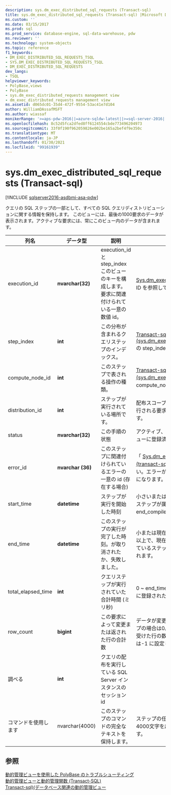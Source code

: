 ```yaml
---
description: sys.dm_exec_distributed_sql_requests (Transact-sql)
title: sys.dm_exec_distributed_sql_requests (Transact-sql) |Microsoft Docs
ms.custom: ''
ms.date: 03/15/2017
ms.prod: sql
ms.prod_service: database-engine, sql-data-warehouse, pdw
ms.reviewer: ''
ms.technology: system-objects
ms.topic: reference
f1_keywords:
- DM_EXEC_DISTRIBUTED_SQL_REQUESTS_TSQL
- SYS.DM_EXEC_DISTRIBUTED_SQL_REQUESTS_TSQL
- DM_EXEC_DISTRIBUTED_SQL_REQUESTS
dev_langs:
- TSQL
helpviewer_keywords:
- PolyBase,views
- PolyBase
- sys.dm_exec_distributed_requests management view
- dm_exec_distributed_requests management view
ms.assetid: d065dc01-35d4-472f-9554-53ac41e7d104
author: WilliamDAssafMSFT
ms.author: wiassaf
monikerRange: '>=aps-pdw-2016||=azure-sqldw-latest||>=sql-server-2016||>=sql-server-linux-2017||=azuresqldb-mi-current'
ms.openlocfilehash: 8c52d5fca2dfed8ff6124554cbde773496204973
ms.sourcegitcommit: 33f0f190f962059826e002be165a2bef4f9e350c
ms.translationtype: MT
ms.contentlocale: ja-JP
ms.lasthandoff: 01/30/2021
ms.locfileid: "99161939"
---
```

# <a name="sysdm_exec_distributed_sql_requests-transact-sql"></a>sys.dm_exec_distributed_sql_requests (Transact-sql)
[!INCLUDE [sqlserver2016-asdbmi-asa-pdw](../../includes/applies-to-version/sqlserver2016-asdbmi-asa-pdw.md)]

  クエリの SQL ステップの一部として、すべての SQL クエリディストリビューションに関する情報を保持します。  このビューには、最後の1000要求のデータが表示されます。アクティブな要求には、常にこのビュー内のデータが含まれます。  
  
|列名|データ型|説明|Range|  
|-----------------|---------------|-----------------|-----------|  
|execution_id|**nvarchar(32)**|execution_id と step_index このビューのキーを構成します。 要求に関連付けられている一意の数値 id。|[Sys.dm_exec_requests &#40;transact-sql&#41;](../../relational-databases/system-dynamic-management-views/sys-dm-exec-requests-transact-sql.md)の ID を参照してください|  
|step_index|**int**|この分布が含まれるクエリステップのインデックス。|[Transact-sql&#41;&#40;sys.dm_exec_distributed_request_steps](../../relational-databases/system-dynamic-management-views/sys-dm-exec-distributed-request-steps-transact-sql.md)の step_index を参照してください。|  
|compute_node_id|**int**|このステップで表される操作の種類。|[Transact-sql&#41;&#40;sys.dm_exec_compute_nodes](../../relational-databases/system-dynamic-management-views/sys-dm-exec-compute-nodes-transact-sql.md)の compute_node_id を参照してください。|  
|distribution_id|**int**|ステップが実行されている場所です。|配布スコープではないノードスコープで実行される要求の場合は、-1 に設定します。|  
|status|**nvarchar(32)**|この手順の状態|アクティブ、キャンセル、完了、失敗、キューに登録済み|  
|error_id|**nvarchar (36)**|このステップに関連付けられているエラーの一意の id (存在する場合)|「 [Sys.dm_exec_compute_node_errors &#40;transact-sql&#41;](../../relational-databases/system-dynamic-management-views/sys-dm-exec-compute-node-errors-transact-sql.md)の id」を参照してください。エラーが発生しなかった場合は NULL になります。|  
|start_time|**datetime**|ステップが実行を開始した時刻|小さいまたは現在の時刻に等しいが、このステップが属するクエリの end_compile_time 以上です。|  
|end_time|**datetime**|このステップの実行が完了した時刻。が取り消されたか、失敗しました。|小または現在の時刻に等しいか start_time 以上で、現在実行中またはキューに置かれているステップに対して NULL に設定されます。|  
|total_elapsed_time|**int**|クエリステップが実行されていた合計時間 (ミリ秒)|0 ~ end_time と start_time の差。 キューに登録されたステップの場合は0。|  
|row_count|**bigint**|この要求によって変更または返された行の合計数|データが変更または返されなかったステップの場合は0。それ以外の場合は、影響を受けた行の数。 DMS ステップの場合は-1 に設定します。|  
|調べる|**int**|クエリの配布を実行している SQL Server インスタンスのセッション id||  
|コマンドを使用します|nvarchar(4000)|このステップのコマンドの完全なテキストを保持します。|ステップの任意の有効な要求文字列。 4000文字を超える場合は切り捨てられます。|  
  
## <a name="see-also"></a>参照  
 [動的管理ビューを使用した PolyBase のトラブルシューティング](/previous-versions/sql/sql-server-2016/mt146389(v=sql.130))   
 [動的管理ビューと動的管理関数 &#40;Transact-SQL&#41;](~/relational-databases/system-dynamic-management-views/system-dynamic-management-views.md)   
 [Transact-sql&#41;&#40;データベース関連の動的管理ビュー ](../../relational-databases/system-dynamic-management-views/database-related-dynamic-management-views-transact-sql.md)  
  
